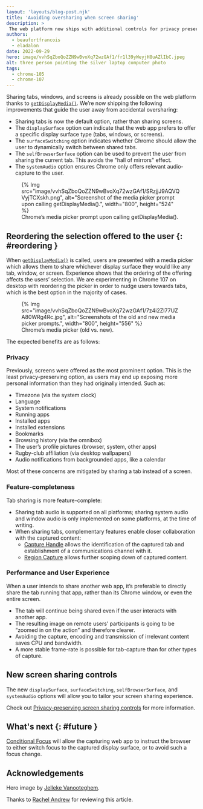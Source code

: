 ```yaml
---
layout: 'layouts/blog-post.njk'
title: 'Avoiding oversharing when screen sharing'
description: >
 The web platform now ships with additional controls for privacy preserving screen sharing.
authors:
  - beaufortfrancois
  - eladalon
date: 2022-09-29
hero: image/vvhSqZboQoZZN9wBvoXq72wzGAf1/fr1l39yWeyjH8uAZlIbC.jpeg
alt: three person pointing the silver laptop computer photo
tags:
  - chrome-105
  - chrome-107
---
```


Sharing tabs, windows, and screens is already possible on the web platform thanks to [`getDisplayMedia()`]. We’re now shipping the following improvements that guide the user away from accidental oversharing:

- Sharing tabs is now the default option, rather than sharing screens.
- The `displaySurface` option can indicate that the web app prefers to offer a specific display surface type (tabs, windows, or screens).
- The `surfaceSwitching` option indicates whether Chrome should allow the user to dynamically switch between shared tabs.
- The `selfBrowserSurface` option can be used to prevent the user from sharing the current tab. This avoids the "hall of mirrors" effect.
- The `systemAudio` option ensures Chrome only offers relevant audio-capture to the user.

<figure>
  {% Img src="image/vvhSqZboQoZZN9wBvoXq72wzGAf1/SRzjjJ9AQVQVyjTCXskh.png", alt="Screenshot of the media picker prompt upon calling getDisplayMedia().", width="800", height="524" %}
  <figcaption>
    Chrome’s media picker prompt upon calling getDisplayMedia().
  </figcaption>
</figure>

## Reordering the selection offered to the user {: #reordering }

When [`getDisplayMedia()`] is called, users are presented with a media picker which allows them to share whichever display surface they would like any tab, window, or screen. Experience shows that the ordering of the offering affects the users’ selection. We are experimenting in Chrome&nbsp;107 on desktop with reordering the picker in order to nudge users towards tabs, which is the best option in the majority of cases.

<figure>
  {% Img src="image/vvhSqZboQoZZN9wBvoXq72wzGAf1/7z4i2ZI77UZA80WRg4Rc.jpg", alt="Screenshots of the old and new media picker prompts.", width="800", height="556" %}
  <figcaption>
    Chrome’s media picker (old vs. new).
  </figcaption>
</figure>

The expected benefits are as follows:

### Privacy

Previously, screens were offered as the most prominent option. This is the least privacy-preserving option, as users may end up exposing more personal information than they had originally intended. Such as:
- Timezone (via the system clock)
- Language
- System notifications
- Running apps
- Installed apps
- Installed extensions
- Bookmarks
- Browsing history (via the omnibox)
- The user’s profile pictures (browser, system, other apps)
- Rugby-club affiliation (via desktop wallpapers)
- Audio notifications from backgrounded apps, like a calendar

Most of these concerns are mitigated by sharing a tab instead of a screen.

### Feature-completeness

Tab sharing is more feature-complete:
- Sharing tab audio is supported on all platforms; sharing system audio and window audio is only implemented on some platforms, at the time of writing.
- When sharing tabs, complementary features enable closer collaboration with the captured content:
  - [Capture Handle] allows the identification of the captured tab and establishment of a communications channel with it.
  - [Region Capture] allows further scoping down of captured content.

### Performance and User Experience

When a user intends to share another web app, it’s preferable to directly share the tab running that app, rather than its Chrome window, or even the entire screen.
- The tab will continue being shared even if the user interacts with another app.
- The resulting image on remote users’ participants is going to be “zoomed in on the action” and therefore clearer.
- Avoiding the capture, encoding and transmission of irrelevant content saves CPU and bandwidth.
- A more stable frame-rate is possible for tab-capture than for other types of capture.

## New screen sharing controls

The new `displaySurface`, `surfaceSwitching`, `selfBrowserSurface`, and `systemAudio` options will allow you to tailor your screen sharing experience.

Check out [Privacy-preserving screen sharing controls] for more information.

## What's next {: #future }

[Conditional Focus] will allow the capturing web app to instruct the browser to either switch focus to the captured display surface, or to avoid such a focus change.

## Acknowledgements

Hero image by [Jelleke Vanooteghem].

Thanks to [Rachel Andrew] for reviewing this article.

[`getdisplaymedia()`]: https://developer.mozilla.org/docs/Web/API/MediaDevices/getDisplayMedia
[capture handle]: /docs/web-platform/capture-handle/
[region capture]: /docs/web-platform/region-capture/
[privacy-preserving screen sharing controls]: /docs/web-platform/screen-sharing-controls/
[conditional focus]: https://wicg.github.io/conditional-focus/
[jelleke vanooteghem]: https://unsplash.com/photos/kabtmcdcAbk
[rachel andrew]: https://github.com/rachelandrew
